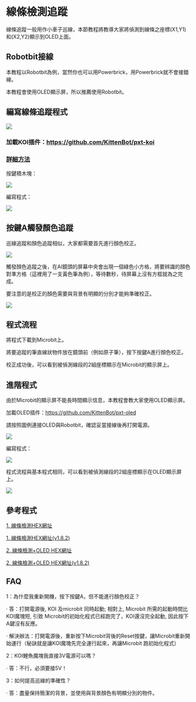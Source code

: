 # **線條檢測追蹤**

線條追蹤一般用作小車子巡線，本節教程將教導大家將偵測到線條之座標(X1,Y1)和(X2,Y2)顯示到OLED上面。

## Robotbit接線

本教程以Robotbit為例，當然你也可以用Powerbrick，用Powerbrick就不會接錯線。

本教程會使用OLED顯示屏，所以推薦使用Robotbit。

## 編寫線條追蹤程式

![](../../PWmodules/images/mcbanner.png)

### 加載KOI插件：https://github.com/KittenBot/pxt-koi


### [詳細方法](../makecodeQs.md)

按鍵積木塊：

![](KOI12/image4165.png)

編寫程式：

![](KOI12/code.png)



## 按鍵A觸發顏色追蹤

巡線追蹤和顏色追蹤相似，大家都需要首先進行顏色校正。

![](KOI12/calibrate.png)

觸發顏色追蹤之後，在AI鏡頭的屏幕中央會出現一個綠色小方格，將要辨識的顏色對準方格（這裡用了一支黃色筆為例），等待數秒，待屏幕上沒有方框就為之完成。

要注意的是校正的顏色需要與背景有明顯的分別才能夠準確校正。


![](KOI12/04.png)




## 程式流程

將程式下載到Microbit上。

將要追蹤的筆直線狀物件放在鏡頭前（例如原子筆），按下按鍵A進行顏色校正。

校正成功後，可以看到被偵測線段的2組座標顯示在Microbit的顯示屏上。


## 進階程式

由於Microbit的顯示屏不能長時間顯示信息，本教程會教大家使用OLED顯示屏。

加載OLED插件：https://github.com/KittenBot/pxt-oled

請按照圖例連接OLED與Robotbit，確認妥當接線後再打開電源。


![](KOI12/03.png)

編寫程式：

![](KOI12/codeoled.png)

程式流程與基本程式相同，可以看到被偵測線段的2組座標顯示在OLED顯示屏上。

![](KOI12/01.png)

## 參考程式

[1. 線條檢測HEX網址](https://makecode.microbit.org/_LvRAHfgD8Au9)

[1. 線條檢測HEX網址(v1.8.2)](https://makecode.microbit.org/_bJdXpF8scDhJ)

[2. 線條檢測+OLED HEX網址](https://makecode.microbit.org/_CLj4H8Lgfhji)

[2. 線條檢測+OLED HEX網址(v1.8.2)](https://makecode.microbit.org/_cuq78EWetbVD)

## FAQ

1：為什麼我重新開機，按下按鍵A，但不能進行顏色校正？

·    答：打開電源後, KOI 及microbit 同時起動; 相對上, Microbit 所需的起動時間比KOI魔塊短, 引致 Microbit的初始化程式已經跑完了，KOI還沒完全起動, 因此按下A鍵沒有反應。

·    解決辦法：打開電源後，重新按下Microbit背後的Reset按鍵，讓Microbit重新開始運行（秘訣就是讓KOI魔塊先完全運行起來，再讓Microbit 跑初始化程式）

2：KOI鯉魚魔塊我直接3V電源可以嗎？

·    答：不行，必須要接5V！

3：如何提高巡線的準確性？

·    答：盡量保持簡潔的背景，並使用與背景顏色有明顯分別的物件。

